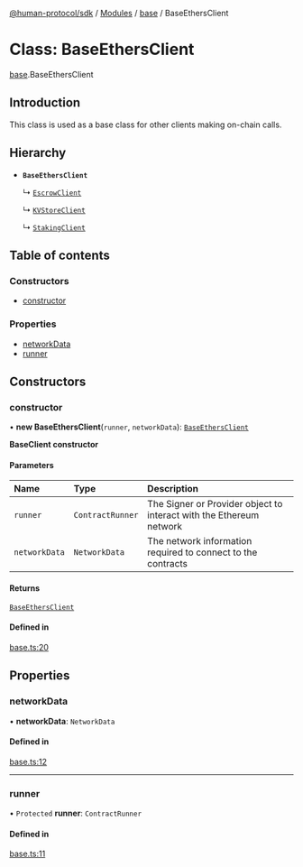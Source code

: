 [@human-protocol/sdk](../README.md) / [Modules](../modules.md) / [base](../modules/base.md) / BaseEthersClient

# Class: BaseEthersClient

[base](../modules/base.md).BaseEthersClient

## Introduction

This class is used as a base class for other clients making on-chain calls.

## Hierarchy

- **`BaseEthersClient`**

  ↳ [`EscrowClient`](escrow.EscrowClient.md)

  ↳ [`KVStoreClient`](kvstore.KVStoreClient.md)

  ↳ [`StakingClient`](staking.StakingClient.md)

## Table of contents

### Constructors

- [constructor](base.BaseEthersClient.md#constructor)

### Properties

- [networkData](base.BaseEthersClient.md#networkdata)
- [runner](base.BaseEthersClient.md#runner)

## Constructors

### constructor

• **new BaseEthersClient**(`runner`, `networkData`): [`BaseEthersClient`](base.BaseEthersClient.md)

**BaseClient constructor**

#### Parameters

| Name | Type | Description |
| :------ | :------ | :------ |
| `runner` | `ContractRunner` | The Signer or Provider object to interact with the Ethereum network |
| `networkData` | `NetworkData` | The network information required to connect to the contracts |

#### Returns

[`BaseEthersClient`](base.BaseEthersClient.md)

#### Defined in

[base.ts:20](https://github.com/humanprotocol/human-protocol/blob/6c59a29a/packages/sdk/typescript/human-protocol-sdk/src/base.ts#L20)

## Properties

### networkData

• **networkData**: `NetworkData`

#### Defined in

[base.ts:12](https://github.com/humanprotocol/human-protocol/blob/6c59a29a/packages/sdk/typescript/human-protocol-sdk/src/base.ts#L12)

___

### runner

• `Protected` **runner**: `ContractRunner`

#### Defined in

[base.ts:11](https://github.com/humanprotocol/human-protocol/blob/6c59a29a/packages/sdk/typescript/human-protocol-sdk/src/base.ts#L11)
